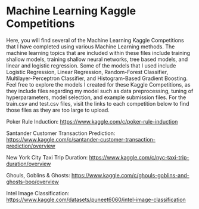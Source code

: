 # Machine Learning Kaggle Competitions

Here, you will find several of the Machine Learning Kaggle Competitions that I have completed using various Machine Learning methods. The machine learning topics that are included within these files include training shallow models, training shallow neural networks, tree based models, and linear and logistic regression. Some of the models that I used include Logistic Regression, Linear Regression, Random-Forest Classifier, Multilayer-Perceptron Classifier, and Histogram-Based Gradient Boosting. Feel free to explore the models I created for these Kaggle Competitions, as they include files regarding my model such as data preprocessing, tuning of hyperparameters, model selection, and example submission files. For the train.csv and test.csv files, visit the links to each competition below to find those files as they are too large to upload. 

Poker Rule Induction: https://www.kaggle.com/c/poker-rule-induction

Santander Customer Transaction Prediction: https://www.kaggle.com/c/santander-customer-transaction-prediction/overview

New York City Taxi Trip Duration: https://www.kaggle.com/c/nyc-taxi-trip-duration/overview

Ghouls, Goblins & Ghosts: https://www.kaggle.com/c/ghouls-goblins-and-ghosts-boo/overview

Intel Image Classification: https://www.kaggle.com/datasets/puneet6060/intel-image-classification

